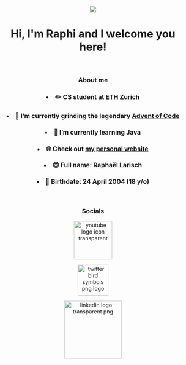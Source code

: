 <div id="header" align="center">
  <img src="https://media.giphy.com/media/RbDKaczqWovIugyJmW/giphy.gif" widht="100%"/>
<h1 align="center">
  Hi, I'm Raphi and I welcome you here!
</h1>
</div>
<br>
<div id="description" align="center">
  <h3>About me</h3>
  <h3><li>✏️ CS student at <a href="https://ethz.ch/en.html">ETH Zurich</a></li></h3>
  <h3><li>🔭 I’m currently grinding the legendary <a href="https://adventofcode.com/">Advent of Code</a></li></h3>
  <h3><li>🌱 I’m currently learning Java</li></h3>
  <h3><li>🌐 Check out <a href="https://n.ethz.ch/~rlarisch/">my personal website</a></li></h3>
  <h3><li>😊 Full name: Raphaël Larisch</li></h3>
  <h3><li>👶 Birthdate: 24 April 2004 (18 y/o)</li></h3>
</div>
<br>
<div id="socials" align="center">
  <h3>Socials</h3>
  <a href="https://www.youtube.com/channel/UCC7nPg6Bc7QXFkntMi1tBgw" title="Youtube logo"><img src="https://www.freepnglogos.com/uploads/youtube-logo-icon-transparent---32.png" width="100" alt="youtube logo icon transparent " /></a>

  <a href="https://twitter.com/Raphi86918638" title="Twitter Logo"><img src="https://www.freepnglogos.com/uploads/twitter-logo-png/twitter-logo-vector-png-clipart-1.png" width="80" alt="twitter bird symbols png logo" /></a>
  
  <a href="https://www.linkedin.com/in/rapha%C3%ABl-larisch-26a326232/" title="LinkedIn Logo"><img src="https://www.freepnglogos.com/uploads/linkedin-logo-transparent-png-16.png" width="150" alt="linkedin logo transparent png" /></a>
</div>

<!--
**Rxphi/Rxphi** is a ✨ _special_ ✨ repository because its `README.md` (this file) appears on your GitHub profile.

Here are some ideas to get you started:

- 🔭 I’m currently working on ...
- 🌱 I’m currently learning ...
- 👯 I’m looking to collaborate on ...
- 🤔 I’m looking for help with ...
- 💬 Ask me about ...
- 📫 How to reach me: ...
- 😄 Pronouns: ...
- ⚡ Fun fact: ...
-->
